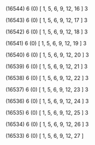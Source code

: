 (16544) 6 (0) [ 1, 5, 6, 9, 12, 16 ] 3 


(16543) 6 (0) [ 1, 5, 6, 9, 12, 17 ] 3 


(16542) 6 (0) [ 1, 5, 6, 9, 12, 18 ] 3 


(16541) 6 (0) [ 1, 5, 6, 9, 12, 19 ] 3 


(16540) 6 (0) [ 1, 5, 6, 9, 12, 20 ] 3 


(16539) 6 (0) [ 1, 5, 6, 9, 12, 21 ] 3 


(16538) 6 (0) [ 1, 5, 6, 9, 12, 22 ] 3 


(16537) 6 (0) [ 1, 5, 6, 9, 12, 23 ] 3 


(16536) 6 (0) [ 1, 5, 6, 9, 12, 24 ] 3 


(16535) 6 (0) [ 1, 5, 6, 9, 12, 25 ] 3 


(16534) 6 (0) [ 1, 5, 6, 9, 12, 26 ] 3 


(16533) 6 (0) [ 1, 5, 6, 9, 12, 27 ]  

